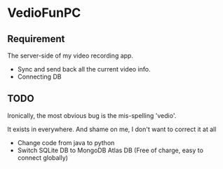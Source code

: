 # VedioFunPC

## Requirement

The server-side of my video recording app.
- Sync and send back all the current video info.
- Connecting DB

## TODO

Ironically, the most obvious bug is the mis-spelling 'vedio'.

It exists in everywhere. And shame on me, I don't want to correct it at all

- Change code from java to python
- Switch SQLite DB to MongoDB Atlas DB (Free of charge, easy to connect globally)
